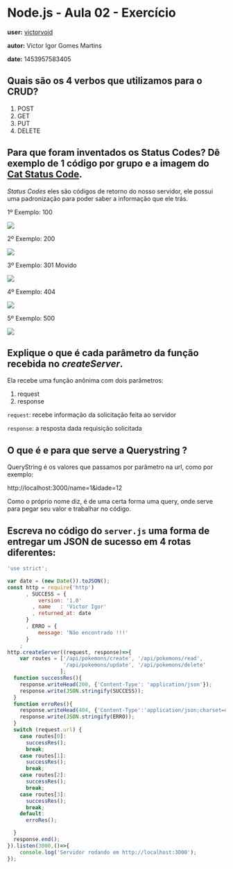 # Node.js - Aula 02 - Exercício

**user:** [victorvoid](https://github.com/VictorVoid)

**autor:** Victor Igor Gomes Martins

**date:** 1453957583405

## Quais são os 4 verbos que utilizamos para o CRUD?

1. POST
2. GET
3. PUT
4. DELETE

## Para que foram inventados os Status Codes? Dê exemplo de 1 código por grupo e a imagem do [Cat Status Code](https://http.cat/).

*Status Codes* eles são códigos de retorno do nosso servidor, ele possui uma padronização para poder saber a informação que ele trás.

1º Exemplo: 100

![](https://http.cat/100)

2º Exemplo: 200

![](https://http.cat/200)

3º Exemplo: 301 Movido

![](https://http.cat/301)

4º Exemplo: 404

![](https://http.cat/404)

5º Exemplo: 500

![](https://http.cat/500)

## Explique o que é cada parâmetro da função recebida no *createServer*.

Ela recebe uma função anônima com dois parâmetros:

1. request
2. response

`request`: recebe informação da solicitação feita ao servidor

`response`: a resposta dada requisição solicitada

## O que é e para que serve a Querystring ?


QueryString é os valores que passamos por parâmetro na url, como por exemplo:

http://localhost:3000/name=1&idade=12

Como o próprio nome diz, é de uma certa forma uma query, onde serve para pegar seu
valor e trabalhar no código.

## Escreva no código do `server.js` uma forma de entregar um JSON de sucesso em 4 rotas diferentes:


```js
'use strict';

var date = (new Date()).toJSON();
const http = require('http')
      , SUCCESS = {
          version: '1.0'
        , name   : 'Victor Igor'
        , returned_at: date
      }
      , ERRO = {
          message: 'Não encontrado !!!'
      }
    ;
http.createServer((request, response)=>{
    var routes = ['/api/pokemons/create', '/api/pokemons/read',
                  '/api/pokemons/update', '/api/pokemons/delete'
                 ];
  function successRes(){
    response.writeHead(200, {'Content-Type': 'application/json'});
    response.write(JSON.stringify(SUCCESS));
  }
  function erroRes(){
    response.writeHead(404, {'Content-Type':'application/json;charset=utf-8'});
    response.write(JSON.stringify(ERRO));
  }
  switch (request.url) {
    case routes[0]:
      successRes();
      break;
    case routes[1]:
      successRes();
      break;
    case routes[2]:
      successRes();
      break;
    case routes[3]:
      successRes();
      break;
    default:
      erroRes();

  }
  response.end();
}).listen(3000,()=>{
    console.log('Servidor rodando em http://localhost:3000');
});

```
